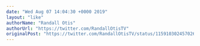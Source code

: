 ```yaml
---
date: "Wed Aug 07 14:04:30 +0000 2019"
layout: "like"
authorName: "Randall Otis"
authorUrl: "https://twitter.com/RandallOtisTV"
originalPost: "https://twitter.com/RandallOtisTV/status/1159103024570261506"
---
```

